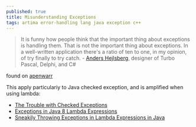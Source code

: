 ```yaml
---
published: true
title: Misunderstanding Exceptions
tags: artima error-handling lang java exception c++
---
```

> It is funny how people think that the important thing about exceptions is handling them. That is not the important thing about exceptions. In a well-written application there's a ratio of ten to one, in my opinion, of try finally to try catch. - [Anders Hejlsberg](https://www.artima.com/intv/handcuffs2.html), designer of Turbo Pascal, Delphi, and C# 

found on [apenwarr](https://apenwarr.ca/log/20070823)

This apply particulariy to Java checked exception, and is amplified when using lambda:
- [The Trouble with Checked Exceptions](https://www.artima.com/intv/handcuffs.html)
- [Exceptions in Java 8 Lambda Expressions](https://www.baeldung.com/java-lambda-exceptions)
- [Sneakily Throwing Exceptions in Lambda Expressions in Java](https://4comprehension.com/sneakily-throwing-exceptions-in-lambda-expressions-in-java/)
